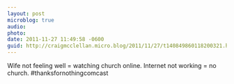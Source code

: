 ```yaml
---
layout: post
microblog: true
audio: 
photo: 
date: 2011-11-27 11:49:58 -0600
guid: http://craigmcclellan.micro.blog/2011/11/27/t140849860118200321.html
---
```

Wife not feeling well = watching church online. Internet not working = no church. #thanksfornothingcomcast
